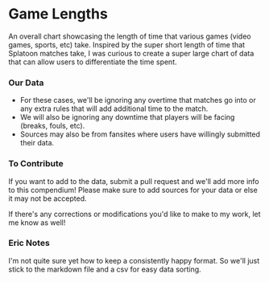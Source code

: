Game Lengths
==========

An overall chart showcasing the length of time that various games (video games, sports, etc) take. Inspired by the super short length of time that Splatoon matches take, I was curious to create a super large chart of data that can allow users to differentiate the time spent. 


### Our Data
- For these cases, we'll be ignoring any overtime that matches go into or any extra rules that will add additional time to the match. 
- We will also be ignoring any downtime that players will be facing (breaks, fouls, etc).
- Sources may also be from fansites where users have willingly submitted their data.

### To Contribute
If you want to add to the data, submit a pull request and we'll add more info to this compendium! Please make sure to add sources for your data or else it may not be accepted.

If there's any corrections or modifications you'd like to make to my work, let me know as well!

### Eric Notes
I'm not quite sure yet how to keep a consistently happy format. So we'll just stick to the markdown file and a csv for easy data sorting.